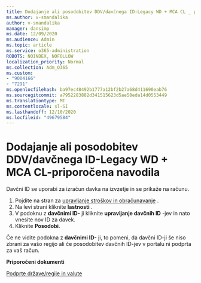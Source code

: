 ```yaml
---
title: Dodajanje ali posodobitev DDV/davčnega ID-Legacy WD + MCA CL _ priporočene korake
ms.author: v-smandalika
author: v-smandalika
manager: dansimp
ms.date: 12/09/2020
ms.audience: Admin
ms.topic: article
ms.service: o365-administration
ROBOTS: NOINDEX, NOFOLLOW
localization_priority: Normal
ms.collection: Adm_O365
ms.custom:
- "9004166"
- "7291"
ms.openlocfilehash: ba97ec48492b1777a12bf2b27a68d411690eab76
ms.sourcegitcommit: a7952283882d341515623d5ae58eda14d0553449
ms.translationtype: MT
ms.contentlocale: sl-SI
ms.lasthandoff: 12/10/2020
ms.locfileid: "49679584"
---
```

# <a name="add-or-update-vattax-id---legacy-wd--mca-cl---recommended-steps"></a>Dodajanje ali posodobitev DDV/davčnega ID-Legacy WD + MCA CL-priporočena navodila

Davčni ID se uporabi za izračun davka na izvzetje in se prikaže na računu.

1. Pojdite na stran za [upravljanje stroškov in obračunavanje](https://ms.portal.azure.com/#blade/Microsoft_Azure_GTM/ModernBillingMenuBlade/Overview) . 
2. Na levi strani kliknite **lastnosti** . 
3. V podoknu z **davčnimi ID-** ji kliknite **upravljanje davčnih ID** -jev in nato vnesite nov ID za davek.
4. Kliknite **Posodobi**. 

Če ne vidite podokna z **davčnimi ID-** ji, to pomeni, da davčni ID-ji še niso zbrani za vašo regijo ali če posodobitev davčnih ID-jev v portalu ni podprta za vaš račun.

**Priporočeni dokumenti**

[Podprte države/regije in valute](https://azure.microsoft.com/pricing/faq/)

